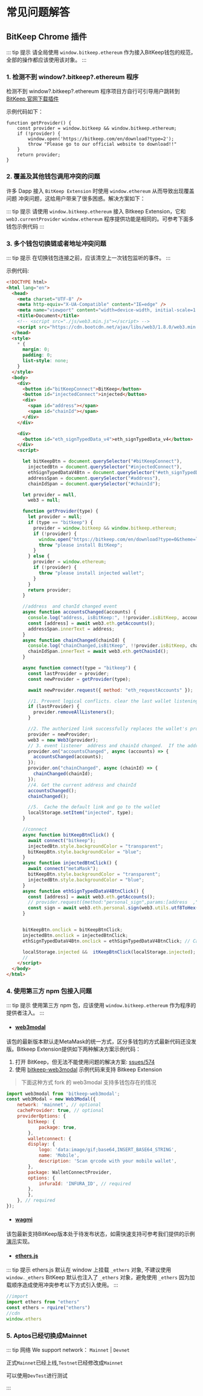 # 常见问题解答

## BitKeep Chrome 插件

::: tip 提示
请全局使用 `window.bitkeep.ethereum` 作为接入BitKeep钱包的规范，全部的操作都应该使用该对象。
:::

### 1. 检测不到 window?.bitkeep?.ethereum 程序

检测不到 window?.bitkeep?.ethereum 程序项目方自行可引导用户跳转到 [BitKeep 官网下载插件](https://bitkeep.com/en/download?type=2)

示例代码如下：

```TypeScript{2}
function getProvider() {
    const provider = window.bitkeep && window.bitkeep.ethereum;
    if (!provider) {
        window.open('https://bitkeep.com/en/download?type=2');
        throw "Please go to our official website to download!!"
    }
    return provider;
}
```

### 2. 覆盖及其他钱包调用冲突的问题

许多 Dapp 接入 `BitKeep Extension` 时使用 `window.ethereum` 从而导致出现覆盖问题 冲突问题，这给用户带来了很多困惑。解决方案如下：

::: tip 提示
请使用 `window.bitkeep.ethereum` 接入 Bitkeep Extension，它和 `web3.currentProvider` `window.ethereum` 程序提供功能是相同的。可参考下面多钱包示例代码
:::

### 3. 多个钱包切换链或者地址冲突问题

::: tip 提示
在切换钱包连接之前，应该清空上一次钱包监听的事件。
:::

示例代码:

```html
<!DOCTYPE html>
<html lang="en">
  <head>
    <meta charset="UTF-8" />
    <meta http-equiv="X-UA-Compatible" content="IE=edge" />
    <meta name="viewport" content="width=device-width, initial-scale=1.0" />
    <title>Document</title>
    <!-- <script src="./js/web3.min.js"></script> -->
    <script src="https://cdn.bootcdn.net/ajax/libs/web3/1.8.0/web3.min.js"></script>
  </head>
  <style>
    * {
      margin: 0;
      padding: 0;
      list-style: none;
    }
  </style>
  <body>
    <div>
      <button id="bitKeepConnect">BitKeep</button>
      <button id="injectedConnect">injected</button>
      <div>
        <span id="address"></span>
        <span id="chainId"></span>
      </div>
    </div>

    <div>
      <button id="eth_signTypedData_v4">eth_signTypedData_v4</button>
    </div>
    <script>

      let bitKeepBtn = document.querySelector("#bitKeepConnect"),
        injectedBtn = document.querySelector("#injectedConnect"),
        ethSignTypedDataV4Btn = document.querySelector("#eth_signTypedData_v4"),
        addressSpan = document.querySelector("#address"),
        chainIdSpan = document.querySelector("#chainId");

      let provider = null,
        web3 = null;

      function getProvider(type) {
        let provider = null;
        if (type == "bitkeep") {
          provider = window.bitkeep && window.bitkeep.ethereum;
          if (!provider) {
            window.open("https://bitkeep.com/en/download?type=0&theme=light");
            throw "please install BitKeep";
          }
        } else {
          provider = window.ethereum;
          if (!provider) {
            throw "please install injected wallet";
          }
        }
        return provider;
      }

      //address  and chanId changed event
      async function accountsChanged(accounts) {
        console.log("address, isBitKeep:", !!provider.isBitKeep, accounts);
        const [address] = await web3.eth.getAccounts();
        addressSpan.innerText = address;
      }
      async function chainChanged(chainId) {
        console.log("chainChanged,isBitKeep", !!provider.isBitKeep, chainId);
        chainIdSpan.innerText = await web3.eth.getChainId();
      }

      async function connect(type = "bitkeep") {
        const lastProvider = provider;
        const newProvider = getProvider(type);

        await newProvider.request({ method: "eth_requestAccounts" });

        //1. Prevent logical conflicts. clear the last wallet listening event.
        if (lastProvider) {
          provider.removeAllListeners();
        }

        //2. The authorized link successfully replaces the wallet's providers
        provider = newProvider;
        web3 = new Web3(provider);
        // 3. event listener  address and chainId changed.  If the address does not exist, it is disconnected
        provider.on("accountsChanged", async (accounts) => {
          accountsChanged(accounts);
        });
        provider.on("chainChanged", async (chainId) => {
          chainChanged(chainId);
        });
        //4. Get the current address and chainId
        accountsChanged();
        chainChanged();

        //5.  Cache the default link and go to the wallet
        localStorage.setItem("injected", type);
      }

      //connect
      async function bitKeepBtnClick() {
        await connect("bitkeep");
        injectedBtn.style.backgroundColor = "transparent";
        bitKeepBtn.style.backgroundColor = "blue";
      }
      async function injectedBtnClick() {
        await connect("metaMask");
        bitKeepBtn.style.backgroundColor = "transparent";
        injectedBtn.style.backgroundColor = "blue";
      }
      async function ethSignTypedDataV4BtnClick() {
        const [address] = await web3.eth.getAccounts();
        // provider.request({method:"personal_sign",params:[address  ,"Hello world"]})
        const sign = await web3.eth.personal.sign(web3.utils.utf8ToHex("Hello world"), address);
      }


      bitKeepBtn.onclick = bitKeepBtnClick;
      injectedBtn.onclick = injectedBtnClick;
      ethSignTypedDataV4Btn.onclick = ethSignTypedDataV4BtnClick; // Call up signatur

      localStorage.injected &&  itKeepBtnClick(localStorage.injected);
      //
    </script>
  </body>
</html>
```

### 4. 使用第三方 npm 包接入问题

::: tip 提示
使用第三方 npm 包，应该使用 `window.bitkeep.ethereum` 作为程序的提供者注入。
:::

 - #### [web3modal](https://www.npmjs.com/package/web3modal)

 该包的最新版本默认走MetaMask的统一方式，区分多钱包的方式最新代码还没发版。Bitkeep Extension提供如下两种解决方案示例代码：

  1. 打开 BitKeep，但无法不能使用问题的解决方案: [ssues/574](https://github.com/WalletConnect/web3modal/issues/574)
  2. 使用 [bitkeep-web3modal](https://www.npmjs.com/package/bitkeep-web3modal) 示例代码来支持 Bitkeep Extension
  > 下面这种方式 fork 的 web3modal 支持多钱包存在的情况

```js
import web3modal from 'bitkeep-web3modal';
const web3Modal = new Web3Modal({
    network: 'mainnet', // optional
    cacheProvider: true, // optional
    providerOptions: {
        bitkeep: {
            package: true,
        },
        walletconnect: {
        display: {
            logo: 'data:image/gif;base64,INSERT_BASE64_STRING',
            name: 'Mobile',
            description: 'Scan qrcode with your mobile wallet',
        },
        package: WalletConnectProvider,
        options: {
            infuraId: 'INFURA_ID', // required
        },
        },
    }, // required
});
```

- #### [wagmi](https://www.npmjs.com/package/wagmi)

该包最新支持BitKeep版本处于待发布状态，如需快速支持可参考我们提供的示例[演示](https://github.com/bitkeepwallet/download/tree/example/example/eth/wagmi-bitkeep-react)实现。

- #### [ethers.js](https://www.npmjs.com/package/ethers)

::: tip 提示
ethers.js 默认在 window 上挂载 `_ethers` 对象, 不建议使用 `window._ethers` BitKeep 默认也注入了 `_ethers` 对象，避免使用 `_ethers` 因为加载顺序造成使用冲突参考以下方式引入使用。
:::

```js
//import
import ethers from "ethers"
const ethers = rquire("ethers")
//cdn
window.ethers

```
### 5. Aptos已经切换成Mainnet
::: tip 网络
  We support network： `Mainnet` | `Devnet`
   
  正式`Mainnet`已经上线,`Testnet`已经修改成`Mainnet`

  可以使用`DevTest`进行测试

:::



